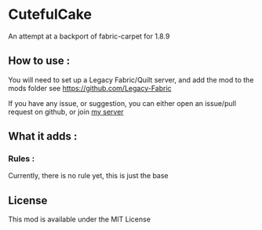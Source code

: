 # CutefulCake
An attempt at a backport of fabric-carpet for 1.8.9

## How to use :
You will need to set up a Legacy Fabric/Quilt server, and add the mod to the mods folder
see https://github.com/Legacy-Fabric

If you have any issue, or suggestion, you can either open an issue/pull request on github, or join [my server](https://discord.gg/FCQrwXy)

## What it adds :

### Rules :
Currently, there is no rule yet, this is just the base

## License

This mod is available under the MIT License
